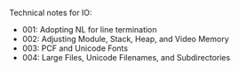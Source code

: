Technical notes for IO:

* 001: Adopting NL for line termination
* 002: Adjusting Module, Stack, Heap, and Video Memory
* 003: PCF and Unicode Fonts
* 004: Large Files, Unicode Filenames, and Subdirectories
